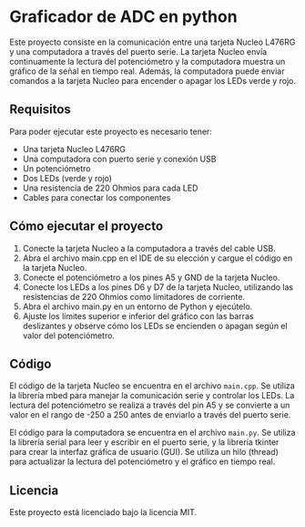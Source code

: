 # Graficador de ADC en python

Este proyecto consiste en la comunicación entre una tarjeta Nucleo L476RG y una computadora a través del puerto serie. La tarjeta Nucleo envía continuamente la lectura del potenciómetro y la computadora muestra un gráfico de la señal en tiempo real. Además, la computadora puede enviar comandos a la tarjeta Nucleo para encender o apagar los LEDs verde y rojo.

## Requisitos
Para poder ejecutar este proyecto es necesario tener:

- Una tarjeta Nucleo L476RG
- Una computadora con puerto serie y conexión USB
- Un potenciómetro
- Dos LEDs (verde y rojo)
- Una resistencia de 220 Ohmios para cada LED
- Cables para conectar los componentes

## Cómo ejecutar el proyecto
1. Conecte la tarjeta Nucleo a la computadora a través del cable USB.
2. Abra el archivo main.cpp en el IDE de su elección y cargue el código en la tarjeta Nucleo.
3. Conecte el potenciómetro a los pines A5 y GND de la tarjeta Nucleo.
4. Conecte los LEDs a los pines D6 y D7 de la tarjeta Nucleo, utilizando las resistencias de 220 Ohmios como limitadores de corriente.
5. Abra el archivo main.py en un entorno de Python y ejecútelo.
6. Ajuste los límites superior e inferior del gráfico con las barras deslizantes y observe cómo los LEDs se encienden o apagan según el valor del potenciómetro.

## Código
El código de la tarjeta Nucleo se encuentra en el archivo `main.cpp`. Se utiliza la librería mbed para manejar la comunicación serie y controlar los LEDs. La lectura del potenciómetro se realiza a través del pin A5 y se convierte a un valor en el rango de -250 a 250 antes de enviarlo a través del puerto serie.

El código para la computadora se encuentra en el archivo `main.py`. Se utiliza la librería serial para leer y escribir en el puerto serie, y la librería tkinter para crear la interfaz gráfica de usuario (GUI). Se utiliza un hilo (thread) para actualizar la lectura del potenciómetro y el gráfico en tiempo real.

## Licencia
Este proyecto está licenciado bajo la licencia MIT.

